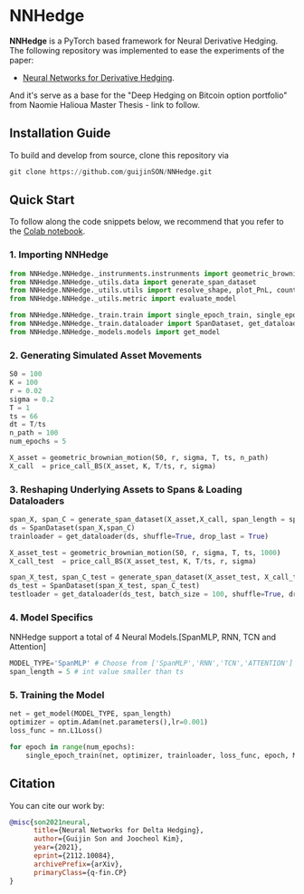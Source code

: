 # NNHedge
__NNHedge__ is a PyTorch based framework for Neural Derivative Hedging.  
The following repository was implemented to ease the experiments of the paper:  

- [Neural Networks for Derivative Hedging](https://arxiv.org/abs/2112.10084).

And it's serve as a base for the "Deep Hedging on Bitcoin option portfolio" from Naomie Halioua Master Thesis - link to follow. 

## Installation Guide
To build and develop from source, clone this repository via
```python
git clone https://github.com/guijinSON/NNHedge.git
```

## Quick Start
To follow along the code snippets below, we recommend that you refer to the [Colab notebook](https://colab.research.google.com/drive/1V_amf3vilYtUh7TeiJPAZiibtehNNHOq?usp=sharing).

### 1. Importing NNHedge
```python
from NNHedge.NNHedge._instrunments.instrunments import geometric_brownian_motion, price_call_BS, delta_call_BS
from NNHedge.NNHedge._utils.data import generate_span_dataset
from NNHedge.NNHedge._utils.utils import resolve_shape, plot_PnL, count_parameters, model_to_onnx
from NNHedge.NNHedge._utils.metric import evaluate_model

from NNHedge.NNHedge._train.train import single_epoch_train, single_epoch_test
from NNHedge.NNHedge._train.dataloader import SpanDataset, get_dataloader
from NNHedge.NNHedge._models.models import get_model
```
### 2. Generating Simulated Asset Movements
```python
S0 = 100
K = 100
r = 0.02
sigma = 0.2
T = 1
ts = 66
dt = T/ts 
n_path = 100
num_epochs = 5

X_asset = geometric_brownian_motion(S0, r, sigma, T, ts, n_path)
X_call  = price_call_BS(X_asset, K, T/ts, r, sigma)
```

### 3. Reshaping Underlying Assets to Spans & Loading Dataloaders
```python
span_X, span_C = generate_span_dataset(X_asset,X_call, span_length = span_length)
ds = SpanDataset(span_X,span_C)
trainloader = get_dataloader(ds, shuffle=True, drop_last = True)

X_asset_test = geometric_brownian_motion(S0, r, sigma, T, ts, 1000)
X_call_test  = price_call_BS(X_asset_test, K, T/ts, r, sigma)

span_X_test, span_C_test = generate_span_dataset(X_asset_test, X_call_test, span_length = span_length)
ds_test = SpanDataset(span_X_test, span_C_test)
testloader = get_dataloader(ds_test, batch_size = 100, shuffle=True, drop_last = True)
```

### 4. Model Specifics
NNHedge support a total of 4 Neural Models.\[SpanMLP, RNN, TCN and Attention]
```python
MODEL_TYPE='SpanMLP' # Choose from ['SpanMLP','RNN','TCN','ATTENTION']
span_length = 5 # int value smaller than ts
```

### 5. Training the Model
```python
net = get_model(MODEL_TYPE, span_length)
optimizer = optim.Adam(net.parameters(),lr=0.001)
loss_func = nn.L1Loss()

for epoch in range(num_epochs):
    single_epoch_train(net, optimizer, trainloader, loss_func, epoch, MODEL_TYPE)
```

## Citation 
You can cite our work by:
```bibtex
@misc{son2021neural,
      title={Neural Networks for Delta Hedging}, 
      author={Guijin Son and Joocheol Kim},
      year={2021},
      eprint={2112.10084},
      archivePrefix={arXiv},
      primaryClass={q-fin.CP}
}
```

